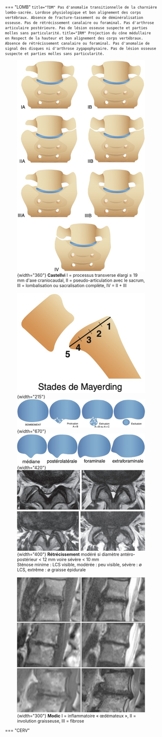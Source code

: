 === "LOMB"
    ``` title="TDM"
    Pas d'anomalie transitionnelle de la charnière lombo-sacrée.
    Lordose physiologique et bon alignement des corps vertébraux.
    Absence de fracture-tassement ou de déminéralisation osseuse.
    Pas de rétrécissement canalaire ou foraminal.
    Pas d'arthrose articulaire postérieure.
    Pas de lésion osseuse suspecte et parties molles sans particularité.
    ```
    ``` title="IRM"
    Projection du cône médullaire en
    Respect de la hauteur et bon alignement des corps vertébraux.
    Absence de rétrécissement canalaire ou foraminal.
    Pas d'anomalie de signal des disques ni d'arthrose zygapophysaire.
    Pas de lésion osseuse suspecte et parties molles sans particularité.
    ```
    <figure markdown="span">
        ![](assets/Castellvi.jpg){width="360"}
        **Castellvi** I = processus transverse élargi ≥ 19 mm d'axe craniocaudal, II = pseudo-articulation avec le sacrum, III = lombalisation ou sacralisation complète, IV = II + III  
        </br>
        ![](assets/listhesis.jpg){width="215"}  
        ![](assets/hernie.jpg){width="670"}
        ![](assets/hernie2.jpg){width="420"}  
        ![](assets/stenose.jpg){width="400"}
        **Rétrécissement** modéré si diamètre antéro-postérieur < 12 mm voire sévère < 10 mm  
        Sténose minime : LCS visible, modérée : peu visible, sévère : ∅ LCS, extrême : ∅ graisse épidurale  
        </br>
        ![](assets/modic.jpg){width="300"}
        **Modic** I = inflammatoire « œdémateux », II = involution graisseuse, III = fibrose
    </figure>
=== "CERV"

